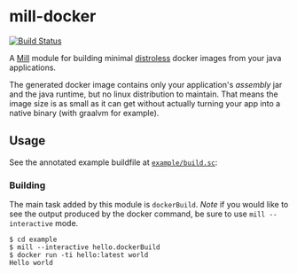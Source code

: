 # mill-docker

[![Build Status](https://travis-ci.org/vic/mill-docker.svg?branch=master)](https://travis-ci.org/vic/mill-docker)

A [Mill][mill] module for building minimal [distroless][distroless] docker images from your java applications.

The generated docker image contains only your application's _assembly_ jar and the java runtime, but no linux
distribution to maintain. That means the image size is as small as it can get without actually turning your app into a native binary (with graalvm for example).

## Usage

See the annotated example buildfile at [`example/build.sc`][example]:

### Building

The main task added by this module is `dockerBuild`. *Note* if you would like to see the output produced by
the docker command, be sure to use `mill --interactive` mode.

```shell
$ cd example
$ mill --interactive hello.dockerBuild
$ docker run -ti hello:latest world
Hello world
```

[mill]: https://www.lihaoyi.com/mill
[distroless]: https://github.com/GoogleContainerTools/distroless
[example]: https://github.com/vic/mill-docker/blob/master/example/build.sc
[jitpack]: https://jitpack.io
